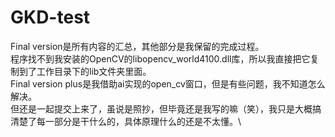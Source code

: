 # GKD-test
Final version是所有内容的汇总，其他部分是我保留的完成过程。\
程序找不到我安装的OpenCV的libopencv_world4100.dll库，所以我直接把它复制到了工作目录下的lib文件夹里面。\
Final version plus是我借助ai实现的open_cv窗口，但是有些问题，我不知道怎么解决。\
但还是一起提交上来了，虽说是照抄，但毕竟还是我写的嘛（笑），我只是大概搞清楚了每一部分是干什么的，具体原理什么的还是不太懂。\

